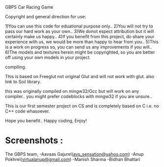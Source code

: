 GBPS Car Racing Game

Copyright and general direction for use:

1)You can use this code for eduational purpose only..
2)You will not try to pass our hard work as your own..
3)We donot espect attribution but it will certainly make us happy..
4)If you benefit from this project, do share your experience with us, we would be
more than happy to hear from you..
5)This is a work on progress so, you can send us any improvements if you will..
6)The models and textures herein might be copyrighted, so you are better off using your own models in your project.


compiling.

This is based on Freeglut not original Glut and will not work with glut.
also link to Soil library.

this was originally compiled on mingw32/Gcc but will work on any compiler..
you might prefer codeblocks with mingw32 if you are unsure..


This is our first semester project on CS and is completely based on C i.e. no C++ code whasoever.


Hope you benefit..
Happy coding, Enjoy!


# Screenshots :


The GBPS team,
-Aavaas Gajurel(avs_sensation@yahoo.com)
-Anup Pokhrel(virtualanup@gmail.com)
-Manish Sharma
-Bidhan Bhattari
